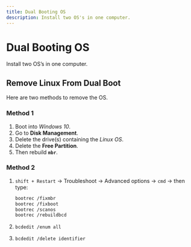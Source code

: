 ```yaml
---
title: Dual Booting OS
description: Install two OS's in one computer.
---
```


# Dual Booting OS

Install two OS’s in one computer.

## Remove Linux From Dual Boot

Here are two methods to remove the OS.

### Method 1

1. Boot into _Windows 10_.
2. Go to **Disk Management**.
3. Delete the drive(s) containing the _Linux OS_.
4. Delete the **Free Partition**.
5. Then rebuild **`mbr`**.

### Method 2

1. `shift + Restart` -> Troubleshoot -> Advanced options -> `cmd` -> then type:

   ```bash
   bootrec /fixmbr
   bootrec /fixboot
   bootrec /scanos
   bootrec /rebuildbcd
   ```

2. `bcdedit /enum all`

3. `bcdedit /delete identifier`
